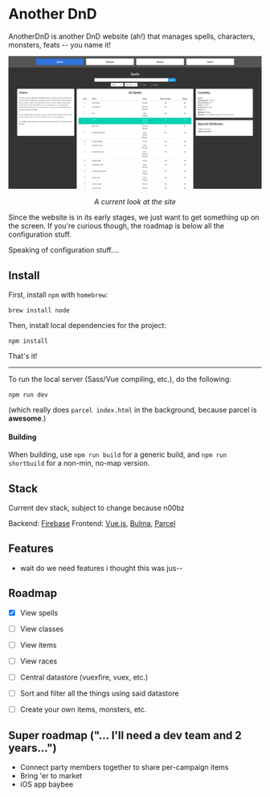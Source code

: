 # Another DnD

AnotherDnD is another DnD website (ah!) that manages spells, characters, monsters, feats -- you name it!


![Screenshot of website](current_screen.png)

<p align="center"><i>A current look at the site</i></p>

Since the website is in its early stages, we just want to get something up on the screen. If you're curious though, the roadmap is below all the configuration stuff.

Speaking of configuration stuff....


## Install

First, install `npm` with `homebrew`:

```
brew install node
```

Then, install local dependencies for the project:

```
npm install
```

That's it!

<hr>

To run the local server (Sass/Vue compiling, etc.), do the following:

```
npm run dev
```

(which really does `parcel index.html` in the background, because parcel is **awesome**.)


#### Building

When building, use `npm run build` for a generic build, and `npm run shortbuild` for a non-min, no-map version.

## Stack

Current dev stack, subject to change because n00bz

Backend: [Firebase](https://firebase.google.com/)
Frontend: [Vue.js](https://vuejs.org/), [Bulma](https://vuejs.org/), [Parcel](https://parceljs.org)


## Features

- wait do we need features i thought this was jus--


## Roadmap

- [x] View spells
- [ ] View classes
- [ ] View items
- [ ] View races
- [ ] Central datastore (vuexfire, vuex, etc.)
- [ ] Sort and filter all the things using said datastore
- [ ] Create your own items, monsters, etc.


## Super roadmap ("... I'll need a dev team and 2 years...")

- Connect party members together to share per-campaign items
- Bring 'er to market
- iOS app baybee
